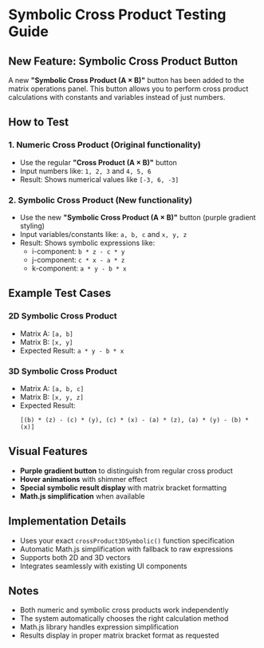 # Symbolic Cross Product Testing Guide

## New Feature: Symbolic Cross Product Button

A new **"Symbolic Cross Product (A × B)"** button has been added to the matrix operations panel. This button allows you to perform cross product calculations with constants and variables instead of just numbers.

## How to Test

### 1. **Numeric Cross Product** (Original functionality)
- Use the regular **"Cross Product (A × B)"** button
- Input numbers like: `1, 2, 3` and `4, 5, 6`
- Result: Shows numerical values like `[-3, 6, -3]`

### 2. **Symbolic Cross Product** (New functionality)
- Use the new **"Symbolic Cross Product (A × B)"** button (purple gradient styling)
- Input variables/constants like: `a, b, c` and `x, y, z`
- Result: Shows symbolic expressions like:
  - i-component: `b * z - c * y`
  - j-component: `c * x - a * z`  
  - k-component: `a * y - b * x`

## Example Test Cases

### 2D Symbolic Cross Product
- Matrix A: `[a, b]`
- Matrix B: `[x, y]`
- Expected Result: `a * y - b * x`

### 3D Symbolic Cross Product
- Matrix A: `[a, b, c]`
- Matrix B: `[x, y, z]`
- Expected Result: 
  ```
  [(b) * (z) - (c) * (y), (c) * (x) - (a) * (z), (a) * (y) - (b) * (x)]
  ```

## Visual Features
- **Purple gradient button** to distinguish from regular cross product
- **Hover animations** with shimmer effect
- **Special symbolic result display** with matrix bracket formatting
- **Math.js simplification** when available

## Implementation Details
- Uses your exact `crossProduct3DSymbolic()` function specification
- Automatic Math.js simplification with fallback to raw expressions
- Supports both 2D and 3D vectors
- Integrates seamlessly with existing UI components

## Notes
- Both numeric and symbolic cross products work independently
- The system automatically chooses the right calculation method
- Math.js library handles expression simplification
- Results display in proper matrix bracket format as requested
